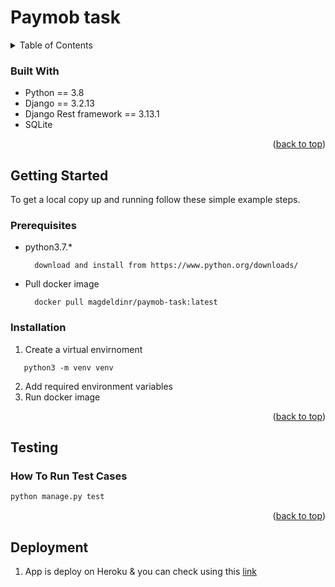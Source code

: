 # Paymob task

<!-- TABLE OF CONTENTS -->
<details>
  <summary>Table of Contents</summary>
  <ol>
    <li><a href="#built-with">Built With</a></li>

    <li>
      <a href="#installation">Installation</a>
    </li>
    <li><a href="#testing">Testing</a></li>
    <li><a href="#deployment">Deployment</a></li>
  </ol>
</details>

### Built With

- Python == 3.8
- Django == 3.2.13
- Django Rest framework == 3.13.1
- SQLite

<p align="right">(<a href="#top">back to top</a>)</p>

<!-- GETTING STARTED -->

## Getting Started

To get a local copy up and running follow these simple example steps.

### Prerequisites

- python3.7.\*
  ```
    download and install from https://www.python.org/downloads/
  ```
- Pull docker image
  ```
    docker pull magdeldinr/paymob-task:latest
  ```

### Installation

1. Create a virtual envirnoment

```
   python3 -m venv venv
```

2. Add required environment variables
3. Run docker image

<p align="right">(<a href="#top">back to top</a>)</p>

<!-- TESTING -->

## Testing

### How To Run Test Cases

```sh
python manage.py test
```

<p align="right">(<a href="#top">back to top</a>)</p>

<!-- Deployment -->

## Deployment

1. App is deploy on Heroku & you can check using this [link](https://serene-springs-42525.herokuapp.com/)
